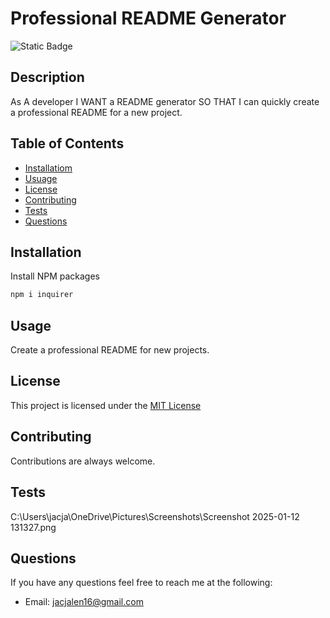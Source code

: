 # Professional README Generator
![Static Badge](https://img.shields.io/badge/License-MIT-yellow)

## Description
As A developer
I WANT a README generator
SO THAT I can quickly create a professional README for a new project.

## Table of Contents
- [Installatiom](#Installation)
- [Usuage](#Usuage)
- [License](#License)
- [Contributing](#Contributing)
- [Tests](#Tests)
- [Questions](#Questions)
        
## Installation

 Install NPM packages
   ```sh
   npm i inquirer
   ```

## Usage
Create a professional README for new projects.


## License
This project is licensed under the [MIT License](LICENSE)

## Contributing
Contributions are always welcome. 


## Tests
C:\Users\jacja\OneDrive\Pictures\Screenshots\Screenshot 2025-01-12 131327.png

## Questions
If you have any questions feel free to reach me at the following:
- Email: jacjalen16@gmail.com



